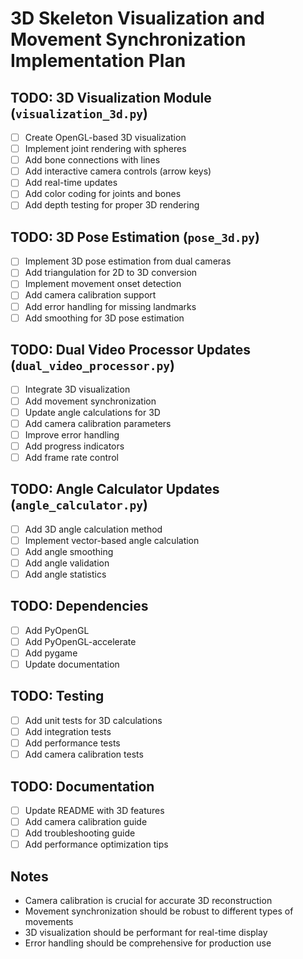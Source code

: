# 3D Skeleton Visualization and Movement Synchronization Implementation Plan

## TODO: 3D Visualization Module (`visualization_3d.py`)
- [ ] Create OpenGL-based 3D visualization
- [ ] Implement joint rendering with spheres
- [ ] Add bone connections with lines
- [ ] Add interactive camera controls (arrow keys)
- [ ] Add real-time updates
- [ ] Add color coding for joints and bones
- [ ] Add depth testing for proper 3D rendering

## TODO: 3D Pose Estimation (`pose_3d.py`)
- [ ] Implement 3D pose estimation from dual cameras
- [ ] Add triangulation for 2D to 3D conversion
- [ ] Implement movement onset detection
- [ ] Add camera calibration support
- [ ] Add error handling for missing landmarks
- [ ] Add smoothing for 3D pose estimation

## TODO: Dual Video Processor Updates (`dual_video_processor.py`)
- [ ] Integrate 3D visualization
- [ ] Add movement synchronization
- [ ] Update angle calculations for 3D
- [ ] Add camera calibration parameters
- [ ] Improve error handling
- [ ] Add progress indicators
- [ ] Add frame rate control

## TODO: Angle Calculator Updates (`angle_calculator.py`)
- [ ] Add 3D angle calculation method
- [ ] Implement vector-based angle calculation
- [ ] Add angle smoothing
- [ ] Add angle validation
- [ ] Add angle statistics

## TODO: Dependencies
- [ ] Add PyOpenGL
- [ ] Add PyOpenGL-accelerate
- [ ] Add pygame
- [ ] Update documentation

## TODO: Testing
- [ ] Add unit tests for 3D calculations
- [ ] Add integration tests
- [ ] Add performance tests
- [ ] Add camera calibration tests

## TODO: Documentation
- [ ] Update README with 3D features
- [ ] Add camera calibration guide
- [ ] Add troubleshooting guide
- [ ] Add performance optimization tips

## Notes
- Camera calibration is crucial for accurate 3D reconstruction
- Movement synchronization should be robust to different types of movements
- 3D visualization should be performant for real-time display
- Error handling should be comprehensive for production use 